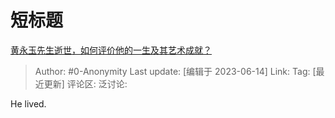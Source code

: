 # 短标题
[黄永玉先生逝世，如何评价他的一生及其艺术成就？](https://www.zhihu.com/question/606596968/answer/3074059089)

> Author: #0-Anonymity
> Last update: [编辑于 2023-06-14]
> Link:
> Tag: [最近更新]
> 评论区:
> 泛讨论:

He lived.